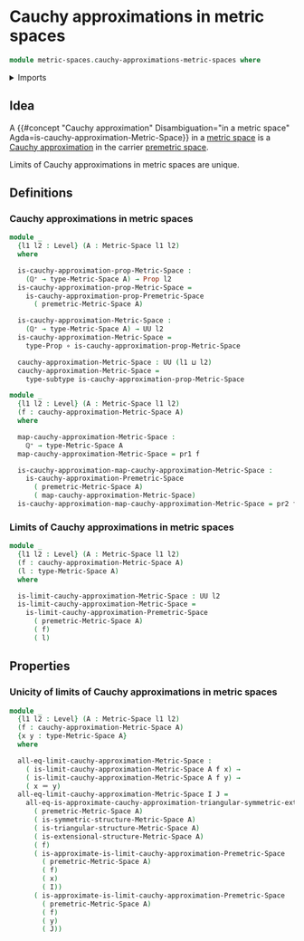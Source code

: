 # Cauchy approximations in metric spaces

```agda
module metric-spaces.cauchy-approximations-metric-spaces where
```

<details><summary>Imports</summary>

```agda
open import elementary-number-theory.positive-rational-numbers

open import foundation.binary-relations
open import foundation.dependent-pair-types
open import foundation.function-types
open import foundation.identity-types
open import foundation.propositions
open import foundation.subtypes
open import foundation.transport-along-identifications
open import foundation.universe-levels

open import metric-spaces.cauchy-approximations-premetric-spaces
open import metric-spaces.limits-of-cauchy-approximations-in-premetric-spaces
open import metric-spaces.metric-spaces
```

</details>

## Idea

A
{{#concept "Cauchy approximation" Disambiguation="in a metric space" Agda=is-cauchy-approximation-Metric-Space}}
in a [metric space](metric-spaces.metric-spaces.md) is a
[Cauchy approximation](metric-spaces.cauchy-approximations-premetric-spaces.md)
in the carrier [premetric space](metric-spaces.premetric-spaces.md).

Limits of Cauchy approximations in metric spaces are unique.

## Definitions

### Cauchy approximations in metric spaces

```agda
module _
  {l1 l2 : Level} (A : Metric-Space l1 l2)
  where

  is-cauchy-approximation-prop-Metric-Space :
    (ℚ⁺ → type-Metric-Space A) → Prop l2
  is-cauchy-approximation-prop-Metric-Space =
    is-cauchy-approximation-prop-Premetric-Space
      ( premetric-Metric-Space A)

  is-cauchy-approximation-Metric-Space :
    (ℚ⁺ → type-Metric-Space A) → UU l2
  is-cauchy-approximation-Metric-Space =
    type-Prop ∘ is-cauchy-approximation-prop-Metric-Space

  cauchy-approximation-Metric-Space : UU (l1 ⊔ l2)
  cauchy-approximation-Metric-Space =
    type-subtype is-cauchy-approximation-prop-Metric-Space
```

```agda
module _
  {l1 l2 : Level} (A : Metric-Space l1 l2)
  (f : cauchy-approximation-Metric-Space A)
  where

  map-cauchy-approximation-Metric-Space :
    ℚ⁺ → type-Metric-Space A
  map-cauchy-approximation-Metric-Space = pr1 f

  is-cauchy-approximation-map-cauchy-approximation-Metric-Space :
    is-cauchy-approximation-Premetric-Space
      ( premetric-Metric-Space A)
      ( map-cauchy-approximation-Metric-Space)
  is-cauchy-approximation-map-cauchy-approximation-Metric-Space = pr2 f
```

### Limits of Cauchy approximations in metric spaces

```agda
module _
  {l1 l2 : Level} (A : Metric-Space l1 l2)
  (f : cauchy-approximation-Metric-Space A)
  (l : type-Metric-Space A)
  where

  is-limit-cauchy-approximation-Metric-Space : UU l2
  is-limit-cauchy-approximation-Metric-Space =
    is-limit-cauchy-approximation-Premetric-Space
      ( premetric-Metric-Space A)
      ( f)
      ( l)
```

## Properties

### Unicity of limits of Cauchy approximations in metric spaces

```agda
module _
  {l1 l2 : Level} (A : Metric-Space l1 l2)
  (f : cauchy-approximation-Metric-Space A)
  {x y : type-Metric-Space A}
  where

  all-eq-limit-cauchy-approximation-Metric-Space :
    ( is-limit-cauchy-approximation-Metric-Space A f x) →
    ( is-limit-cauchy-approximation-Metric-Space A f y) →
    ( x ＝ y)
  all-eq-limit-cauchy-approximation-Metric-Space I J =
    all-eq-is-approximate-cauchy-approximation-triangular-symmetric-extensional-Premertric-Space
      ( premetric-Metric-Space A)
      ( is-symmetric-structure-Metric-Space A)
      ( is-triangular-structure-Metric-Space A)
      ( is-extensional-structure-Metric-Space A)
      ( f)
      ( is-approximate-is-limit-cauchy-approximation-Premetric-Space
        ( premetric-Metric-Space A)
        ( f)
        ( x)
        ( I))
      ( is-approximate-is-limit-cauchy-approximation-Premetric-Space
        ( premetric-Metric-Space A)
        ( f)
        ( y)
        ( J))
```
